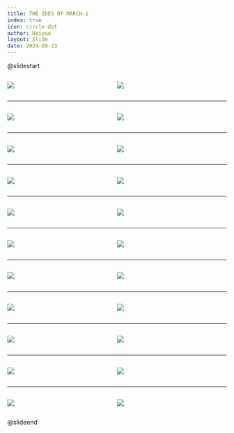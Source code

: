 ```yaml
---
title: THE IDES OF MARCH-1
index: true
icon: circle-dot
author: Haiyue
layout: Slide
date: 2024-09-23
---
```

 
@slidestart

<div style="display:flex">
<div style="flex:1">

![](/reading/english/Level-Z/THE%20IDES%20OF%20MARCH-1/001.webp)
</div>
<div style="flex:1">

![](/reading/english/Level-Z/THE%20IDES%20OF%20MARCH-1/002.webp)
</div>
</div>

---

<div style="display:flex">
<div style="flex:1">

![](/reading/english/Level-Z/THE%20IDES%20OF%20MARCH-1/003.webp)
</div>
<div style="flex:1">

![](/reading/english/Level-Z/THE%20IDES%20OF%20MARCH-1/004.webp)
</div>
</div>

---

<div style="display:flex">
<div style="flex:1">

![](/reading/english/Level-Z/THE%20IDES%20OF%20MARCH-1/005.webp)
</div>
<div style="flex:1">

![](/reading/english/Level-Z/THE%20IDES%20OF%20MARCH-1/006.webp)
</div>
</div>

---

<div style="display:flex">
<div style="flex:1">

![](/reading/english/Level-Z/THE%20IDES%20OF%20MARCH-1/007.webp)
</div>
<div style="flex:1">

![](/reading/english/Level-Z/THE%20IDES%20OF%20MARCH-1/008.webp)
</div>
</div>

---

<div style="display:flex">
<div style="flex:1">

![](/reading/english/Level-Z/THE%20IDES%20OF%20MARCH-1/009.webp)
</div>
<div style="flex:1">

![](/reading/english/Level-Z/THE%20IDES%20OF%20MARCH-1/010.webp)
</div>
</div>

---

<div style="display:flex">
<div style="flex:1">

![](/reading/english/Level-Z/THE%20IDES%20OF%20MARCH-1/011.webp)
</div>
<div style="flex:1">

![](/reading/english/Level-Z/THE%20IDES%20OF%20MARCH-1/012.webp)
</div>
</div>

---

<div style="display:flex">
<div style="flex:1">

![](/reading/english/Level-Z/THE%20IDES%20OF%20MARCH-1/013.webp)
</div>
<div style="flex:1">

![](/reading/english/Level-Z/THE%20IDES%20OF%20MARCH-1/014.webp)
</div>
</div>

---

<div style="display:flex">
<div style="flex:1">

![](/reading/english/Level-Z/THE%20IDES%20OF%20MARCH-1/015.webp)
</div>
<div style="flex:1">

![](/reading/english/Level-Z/THE%20IDES%20OF%20MARCH-1/016.webp)
</div>
</div>

---

<div style="display:flex">
<div style="flex:1">

![](/reading/english/Level-Z/THE%20IDES%20OF%20MARCH-1/017.webp)
</div>
<div style="flex:1">

![](/reading/english/Level-Z/THE%20IDES%20OF%20MARCH-1/018.webp)
</div>
</div>

---

<div style="display:flex">
<div style="flex:1">

![](/reading/english/Level-Z/THE%20IDES%20OF%20MARCH-1/019.webp)
</div>
<div style="flex:1">

![](/reading/english/Level-Z/THE%20IDES%20OF%20MARCH-1/020.webp)
</div>
</div>

---

<div style="display:flex">
<div style="flex:1">

![](/reading/english/Level-Z/THE%20IDES%20OF%20MARCH-1/021.webp)
</div>
<div style="flex:1">

![](/reading/english/Level-Z/THE%20IDES%20OF%20MARCH-1/022.webp)
</div>
</div>

@slideend